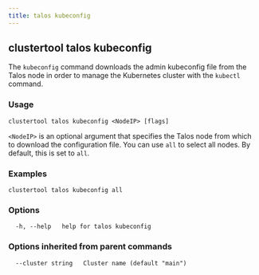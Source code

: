 ```yaml
---
title: talos kubeconfig
---
```

## clustertool talos kubeconfig

The `kubeconfig` command downloads the admin kubeconfig file from the Talos node in order to manage the Kubernetes cluster with the `kubectl` command.

### Usage

```
clustertool talos kubeconfig <NodeIP> [flags]
```

`<NodeIP>` is an optional argument that specifies the Talos node from which to download the configuration file. You can use `all` to select all nodes. By default, this is set to `all`.

### Examples

```
clustertool talos kubeconfig all
```

### Options

```
  -h, --help   help for talos kubeconfig
```

### Options inherited from parent commands

```
  --cluster string   Cluster name (default "main")
```

